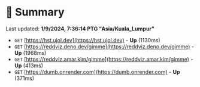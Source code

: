 # 📖 Summary
Last updated: **1/9/2024, 7:36:14 PTG "Asia/Kuala_Lumpur"**

- `GET` [https://hst.ujol.dev](https://hst.ujol.dev) - **Up** (1130ms)
- `GET` [https://reddviz.deno.dev/gimme](https://reddviz.deno.dev/gimme) - **Up** (1968ms)
- `GET` [https://reddviz.amar.kim/gimme](https://reddviz.amar.kim/gimme) - **Up** (413ms)
- `GET` [https://dumb.onrender.com](https://dumb.onrender.com) - **Up** (371ms)
